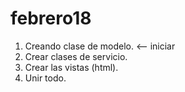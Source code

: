 # febrero18

1. Creando clase de modelo. <-- iniciar
2. Crear clases de servicio.
3. Crear las vistas (html).
4. Unir todo.
